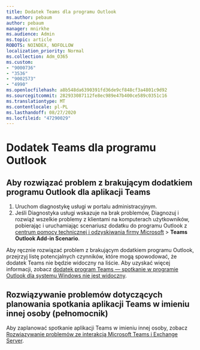 ```yaml
---
title: Dodatek Teams dla programu Outlook
ms.author: pebaum
author: pebaum
manager: mnirkhe
ms.audience: Admin
ms.topic: article
ROBOTS: NOINDEX, NOFOLLOW
localization_priority: Normal
ms.collection: Adm_O365
ms.custom:
- "9000736"
- "3536"
- "9002573"
- "4990"
ms.openlocfilehash: a8b548da6390391fd36de9cf848cf3a4801c9d92
ms.sourcegitcommit: 282933087112fe8ec989e47b400ce589c0351c16
ms.translationtype: MT
ms.contentlocale: pl-PL
ms.lasthandoff: 08/27/2020
ms.locfileid: "47290029"
---
```

# <a name="teams-outlook-add-in"></a>Dodatek Teams dla programu Outlook

## <a name="to-troubleshoot-a-missing-teams-outlook-add-in"></a>Aby rozwiązać problem z brakującym dodatkiem programu Outlook dla aplikacji Teams

1. Uruchom diagnostykę usługi w portalu administracyjnym. 
2. Jeśli Diagnostyka usługi wskazuje na brak problemów, Diagnozuj i rozwiąż wszelkie problemy z klientami na komputerach użytkowników, pobierając i uruchamiając scenariusz dodatku do programu Outlook z [centrum pomocy technicznej i odzyskiwania firmy Microsoft](https://aka.ms/SaRA-TeamsAddInScenario)  >  **Teams Outlook Add-in Scenario**.

Aby ręcznie rozwiązać problem z brakującym dodatkiem programu Outlook, przejrzyj listę potencjalnych czynników, które mogą spowodować, że dodatek Teams nie będzie widoczny na liście. Aby uzyskać więcej informacji, zobacz [dodatek program Teams — spotkanie w programie Outlook dla systemu Windows nie jest widoczny](https://docs.microsoft.com/microsoftteams/teams-add-in-for-outlook#teams-meeting-add-in-in-outlook-for-windows-does-not-show).

## <a name="to-troubleshoot-scheduling-a-teams-meeting-on-behalf-of-someone-else-delegate"></a>Rozwiązywanie problemów dotyczących planowania spotkania aplikacji Teams w imieniu innej osoby (pełnomocnik)

Aby zaplanować spotkanie aplikacji Teams w imieniu innej osoby, zobacz [Rozwiązywanie problemów ze interakcją Microsoft Teams i Exchange Server](https://docs.microsoft.com/microsoftteams/troubleshoot/known-issues/teams-exchange-interaction-issue).
